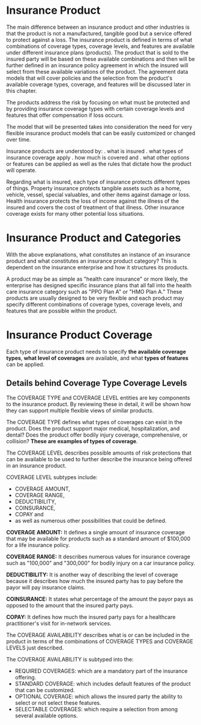 # Insurance Product

The main difference between an insurance product and other industries is that the product is not a manufactured,
tangible good but a service offered to protect against a loss. The insurance product is defined in terms of what
combinations of coverage types, coverage levels, and features are available under different insurance plans (products).
The product that is sold to the insured party will be based on these available combinations and then will be further
defined in an insurance policy agreement in which the insured will select from these available variations of the
product.
The agreement data models that will cover policies and the selection from the product's available coverage types,
coverage, and features will be discussed later in this chapter.

The products address the risk by focusing on what must be protected and by providing insurance coverage types with
certain coverage levels and features that offer compensation if loss occurs.

The model that will be presented takes into consideration the need for very flexible insurance product models that can
be easily customized or changed over time.

Insurance products are understood by:
. what is insured
. what types of insurance coverage apply
. how much is covered and
. what other options or features can be applied as well as the rules that dictate how the product will operate.

Regarding what is insured, each type of insurance protects different types of things. Property insurance protects
tangible assets such as a home, vehicle, vessel, special valuables, and other items against damage or loss.
Health insurance protects the loss of income against the illness of the insured and covers the cost of treatment
of that illness. Other insurance coverage exists for many other potential loss situations.

# Insurance Product and Categories

With the above explanations, what constitutes an instance of an insurance product and what constitutes
an insurance product category? This is dependent on the insurance enterprise and how it structures its products.

A product may be as simple as "health care insurance" or more likely, the enterprise has designed specific
insurance plans that all fall into the health care insurance category such as "PPO Plan A" or "HMO Plan A." These
products are usually designed to be very flexible and each product may specify different combinations of coverage types,
coverage levels, and features that are possible within the product.

# Insurance Product Coverage

Each type of insurance product needs to specify **the available coverage types**, **what level of coverages** are
available, and what **types of features** can be applied.

## Details behind Coverage Type Coverage Levels

The COVERAGE TYPE and COVERAGE LEVEL entities are key components to the insurance product.
By reviewing these in detail, it will be shown how they can support multiple flexible views of similar products.

The COVERAGE TYPE defines what types of coverages can exist in the product. Does the product support major medical,
hospitalization, and dental? Does the product offer bodily injury coverage, comprehensive, or collision? **These are
examples of types of coverage**.

The COVERAGE LEVEL describes possible amounts of risk protections that can be available to be used to further describe
the insurance being offered in an insurance product.

COVERAGE LEVEL subtypes include:

- COVERAGE AMOUNT,
- COVERAGE RANGE,
- DEDUCTIBILITY,
- COINSURANCE,
- COPAY and
- as well as numerous other possibilities that could be defined.

**COVERAGE AMOUNT:** It defines a single amount of insurance coverage that may be available for products such as a
standard amount of $100,000 for a life insurance policy.

**COVERAGE RANGE:** It describes numerous values for insurance coverage such as "100,000" and "300,000" for bodily
injury on a car insurance policy.

**DEDUCTIBILITY:** It is another way of describing the level of coverage because it describes how much the insured
party has to pay before the payor will pay insurance claims.

**COINSURANCE:** It states what percentage of the amount the payor pays as opposed to the amount that the insured
party pays.

**COPAY:** It defines how much the insured party pays for a healthcare practitioner's visit for in-network services.

The COVERAGE AVAILABILITY describes what is or can be included in the product in terms of the combinations of
COVERAGE TYPES and COVERAGE LEVELS just described.

The COVERAGE AVAILABILITY is subtyped into the:

- REQUIRED COVERAGES: which are a mandatory part of the insurance offering.
- STANDARD COVERAGE: which includes default features of the product that can be customized.
- OPTIONAL COVERAGE: which allows the insured party the ability to select or not select these features.
- SELECTABLE COVERAGES: which require a selection from among several available options.

